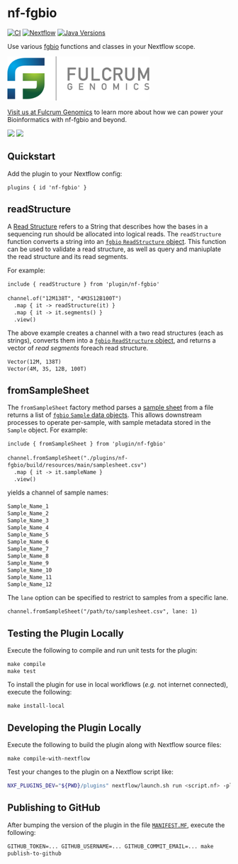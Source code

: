 # nf-fgbio

[![CI](https://github.com/fulcrumgenomics/nf-fgbio/actions/workflows/test.yml/badge.svg?branch=main)](https://github.com/fulcrumgenomics/nf-fgbio/actions/workflows/test.yml?query=branch%3Amain)
[![Nextflow](https://img.shields.io/badge/Nextflow%20DSL2-%E2%89%A522.10.2-blue.svg)](https://www.nextflow.io/)
[![Java Versions](https://img.shields.io/badge/java-8_|_11_|_17_|_21-blue)](https://github.com/fulcrumgenomics/nf-fgbio)


Use various [fgbio](https://github.com/fulcrumgenomics/fgbio/wiki/Read-Structures) functions and classes in your Nextflow scope.

<p>
<a href="https://fulcrumgenomics.com"><img src=".github/logos/fulcrumgenomics.svg" alt="Fulcrum Genomics" height="100"/></a>
</p>

[Visit us at Fulcrum Genomics](https://www.fulcrumgenomics.com) to learn more about how we can power your Bioinformatics with nf-fgbio and beyond.

<a href="mailto:contact@fulcrumgenomics.com?subject=[GitHub inquiry]"><img src="https://img.shields.io/badge/Email_us-brightgreen.svg?&style=for-the-badge&logo=gmail&logoColor=white"/></a>
<a href="https://www.fulcrumgenomics.com"><img src="https://img.shields.io/badge/Visit_Us-blue.svg?&style=for-the-badge&logo=wordpress&logoColor=white"/></a>

## Quickstart

Add the plugin to your Nextflow config:

```nextflow
plugins { id 'nf-fgbio' }
```

## readStructure

A [Read Structure](https://github.com/fulcrumgenomics/fgbio/wiki/Read-Structures) refers to a String that describes how the bases in a sequencing run should be allocated into logical reads.
The `readStructure` function converts a string into an [`fgbio` `ReadStructure` object](https://www.javadoc.io/doc/com.fulcrumgenomics/fgbio_2.13/latest/com/fulcrumgenomics/util/ReadStructure.html).
This function can be used to validate a read structure, as well as query and maniuplate the read structure and its read segments.

For example:


```nextflow
include { readStructure } from 'plugin/nf-fgbio'

channel.of("12M138T", "4M3S12B100T")
  .map { it -> readStructure(it) }
  .map { it -> it.segments() }
  .view()
```


The above example creates a channel with a two read structures (each as strings), converts them into a [`fgbio` `ReadStructure` object](https://www.javadoc.io/doc/com.fulcrumgenomics/fgbio_2.13/latest/com/fulcrumgenomics/util/ReadStructure.html),
and returns a vector of _read segments_ foreach read structure.

```console
Vector(12M, 138T)
Vector(4M, 3S, 12B, 100T)
```

## fromSampleSheet

The `fromSampleSheet` factory method parses a [sample sheet](https://www.javadoc.io/static/com.fulcrumgenomics/fgbio_2.13/2.5.21/com/fulcrumgenomics/illumina/SampleSheet.html) from a file returns a list of [`fgbio` `Sample` data objects](https://www.javadoc.io/doc/com.fulcrumgenomics/fgbio_2.13/latest/com/fulcrumgenomics/illumina/Sample.html).
This allows downstream processes to operate per-sample, with sample metadata stored in the `Sample` object.
For example:

```nextflow
include { fromSampleSheet } from 'plugin/nf-fgbio'

channel.fromSampleSheet("./plugins/nf-fgbio/build/resources/main/samplesheet.csv")
  .map { it -> it.sampleName }
  .view()
```

yields a channel of sample names:

```console
Sample_Name_1
Sample_Name_2
Sample_Name_3
Sample_Name_4
Sample_Name_5
Sample_Name_6
Sample_Name_7
Sample_Name_8
Sample_Name_9
Sample_Name_10
Sample_Name_11
Sample_Name_12
```

The `lane` option can be specified to restrict to samples from a specific lane.

```nextflow
channel.fromSampleSheet("/path/to/samplesheet.csv", lane: 1)
```

## Testing the Plugin Locally

Execute the following to compile and run unit tests for the plugin:

```
make compile
make test
```

To install the plugin for use in local workflows (_e.g._ not internet connected), execute the following:

```
make install-local
```

## Developing the Plugin Locally


Execute the following to build the plugin along with Nextflow source files:

```
make compile-with-nextflow
```

Test your changes to the plugin on a Nextflow script like:

```bash
NXF_PLUGINS_DEV="${PWD}/plugins" nextflow/launch.sh run <script.nf> -plugins nf-fgbio
```

## Publishing to GitHub

After bumping the version of the plugin in the file [`MANIFEST.MF`](./plugins/nf-fgbio/src/resources/META-INF/MANIFEST.MF), execute the following:

```
GITHUB_TOKEN=... GITHUB_USERNAME=... GITHUB_COMMIT_EMAIL=... make publish-to-github
```
